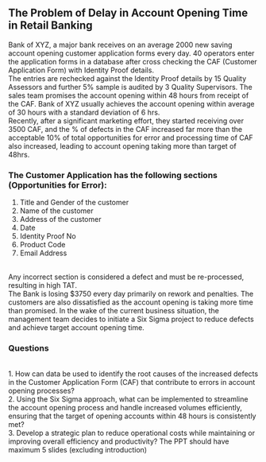 ## The Problem of Delay in Account Opening Time in Retail Banking
Bank of XYZ, a major bank receives on an average 2000 new saving account opening customer application forms every day. 40 operators enter the application forms in a database after cross checking the CAF (Customer Application Form) with Identity Proof details.  
The entries are rechecked against the Identity Proof details by 15 Quality Assessors and further 5% sample is audited by 3 Quality Supervisors. The sales team promises the account opening within 48 hours from receipt of the CAF. Bank of XYZ usually achieves the account opening within average of 30 hours with a standard deviation of 6 hrs.  
Recently, after a significant marketing effort, they started receiving over 3500 CAF, and the % of defects in the CAF increased far more than the acceptable 10% of total opportunities for error and processing time of CAF also increased, leading to account opening taking more than target of 48hrs.
### The Customer Application has the following sections (Opportunities for Error): 
1.	Title and Gender of the customer 
2.	Name of the customer 
3.	Address of the customer 
4.	Date 
5.	Identity Proof No 
6.	Product Code 
7.	Email Address 
<br>
Any incorrect section is considered a defect and must be re-processed, resulting in high TAT.
<br>
The Bank is losing $3750 every day primarily on rework and penalties. The customers are also dissatisfied as the account opening is taking more time than promised. In the wake of the current business situation, the management team decides to initiate a Six Sigma project to reduce defects and achieve target account opening time.

### Questions
<br>
1.	How can data be used to identify the root causes of the increased defects in the Customer Application Form (CAF) that contribute to errors in account opening processes?
<br>
2.	Using the Six Sigma approach, what can be implemented to streamline the account opening process and handle increased volumes efficiently, ensuring that the target of opening accounts within 48 hours is consistently met?
<br>
3.	Develop a strategic plan to reduce operational costs while maintaining or improving overall efficiency and productivity?
The PPT should have maximum 5 slides (excluding introduction)
